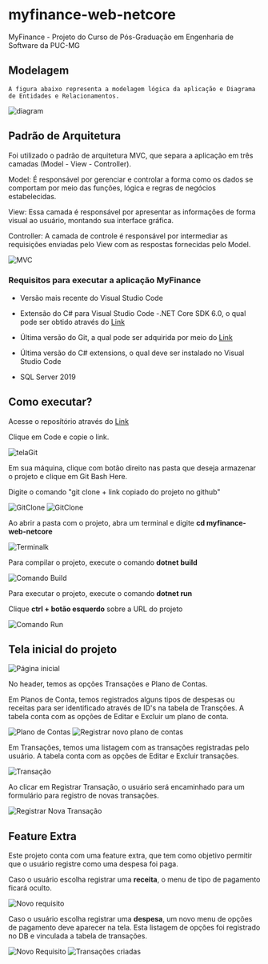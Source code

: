 # myfinance-web-netcore
MyFinance - Projeto do Curso de Pós-Graduação em Engenharia de Software da PUC-MG

## Modelagem

    A figura abaixo representa a modelagem lógica da aplicação e Diagrama de Entidades e Relacionamentos.   

<img src="docs\DER.jpeg" alt="diagram">

## Padrão de Arquitetura

Foi utilizado o padrão de arquitetura MVC, que separa a aplicação em três camadas (Model - View - Controller).

Model: É responsável por gerenciar e controlar a forma como os dados se comportam por meio das funções, lógica e regras de negócios estabelecidas. 

View: Essa camada é responsável por apresentar as informações de forma visual ao usuário, montando sua interface gráfica.

Controller: A camada de controle é responsável por intermediar as requisições enviadas pelo View com as respostas fornecidas pelo Model.

<img src="docs\MVC.jpg" alt="MVC">

### Requisitos para executar a aplicação MyFinance

* Versão mais recente do Visual Studio Code

* Extensão do C# para Visual Studio Code -.NET Core SDK 6.0, o qual pode ser obtido através do <a href="https://dotnet.microsoft.com/en-us/download">Link</a>

* Última versão do Git, a qual pode ser adquirida por meio do <a href="https://git-scm.com/downloads">Link</a>

* Última versão do C# extensions, o qual deve ser instalado no Visual Studio Code

* SQL Server 2019

## Como executar?

Acesse o reposítório através do <a href="https://github.com/JonathanBrant/myfinance-web-netcore">Link</a>

Clique em Code e copie o link.

<img src="docs\telaGit.jpg" alt="telaGit">

Em sua máquina, clique com botão direito nas pasta que deseja armazenar o projeto e clique em Git Bash Here.

Digite o comando "git clone + link copiado do projeto no github"

<img src="docs\gitClone.png" alt="GitClone">

<img src="docs\gitClone2.jpg" alt="GitClone">

Ao abrir a pasta com o projeto, abra um terminal e digite **cd myfinance-web-netcore**

<img src="docs\terminal.jpg" alt="Terminalk">

Para compilar o projeto, execute o comando **dotnet build**

<img src="docs\build.jpg" alt="Comando Build">

Para executar o projeto, execute o comando **dotnet run**

Clique **ctrl + botão esquerdo** sobre a URL do projeto

<img src="docs\run.jpg" alt="Comando Run">

## Tela inicial do projeto

<img src="docs\index.jpg" alt="Página inicial">

No header, temos as opções Transações e Plano de Contas.

Em Planos de Conta, temos registrados alguns tipos de despesas ou receitas para ser identificado através de ID's na tabela de Transções. A tabela conta com as opções de Editar e Excluir um plano de conta.

<img src="docs\planoConta.jpg" alt="Plano de Contas">

<img src="docs\novoPlano.jpg" alt="Registrar novo plano de contas">

Em Transações, temos uma listagem com as transações registradas pelo usuário. A tabela conta com as opções de Editar e Excluir transações.

<img src="docs\transacao.jpg" alt="Transação">

Ao clicar em Registrar Transação, o usuário será encaminhado para um formulário para registro de novas transações.

<img src="docs\novaTransacao.jpg" alt="Registrar Nova Transação">

## Feature Extra

Este projeto conta com uma feature extra, que tem como objetivo permitir que o usuário registre como uma despesa foi paga.

Caso o usuário escolha registrar uma **receita**, o menu de tipo de pagamento ficará oculto.

<img src="docs\featureReceita.jpg" alt="Novo requisito">

Caso o usuário escolha registrar uma **despesa**, um novo menu de opções de pagamento deve aparecer na tela. Esta listagem de opções foi registrado no DB e vinculada a tabela de transações.

<img src="docs\featureDespesa.jpg" alt="Novo Requisito">

<img src="docs\registros.jpg" alt="Transações criadas">















